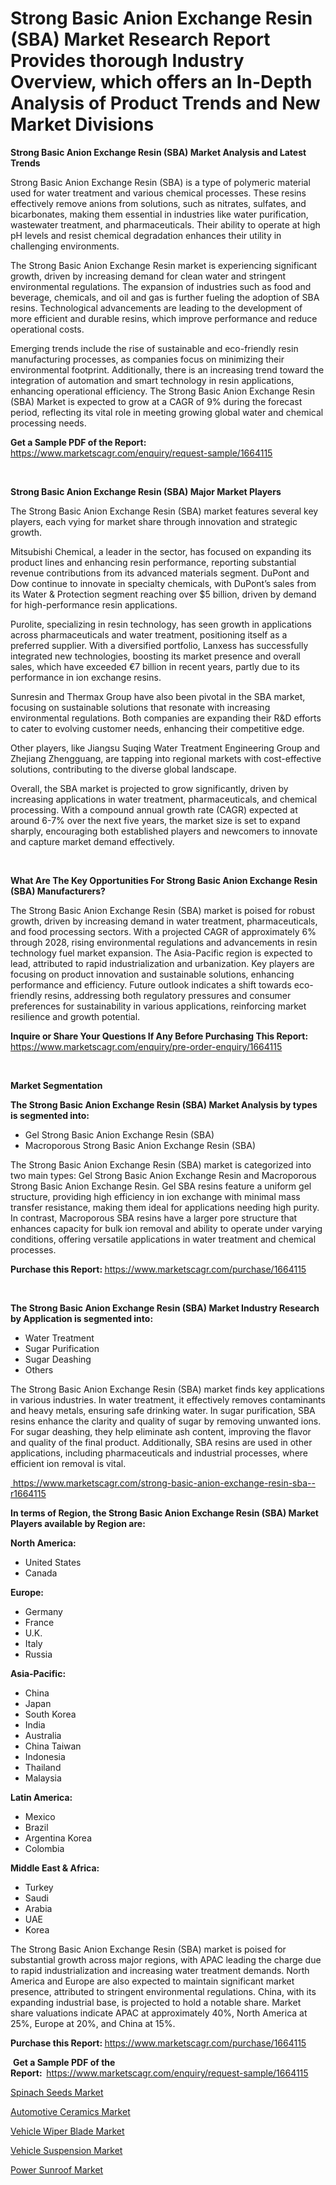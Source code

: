 <p><h1>Strong Basic Anion Exchange Resin (SBA) Market Research Report Provides thorough Industry Overview, which offers an In-Depth Analysis of Product Trends and New Market Divisions</h1></p><p><strong>Strong Basic Anion Exchange Resin (SBA) Market Analysis and Latest Trends</strong></p>
<p><p>Strong Basic Anion Exchange Resin (SBA) is a type of polymeric material used for water treatment and various chemical processes. These resins effectively remove anions from solutions, such as nitrates, sulfates, and bicarbonates, making them essential in industries like water purification, wastewater treatment, and pharmaceuticals. Their ability to operate at high pH levels and resist chemical degradation enhances their utility in challenging environments.</p><p>The Strong Basic Anion Exchange Resin market is experiencing significant growth, driven by increasing demand for clean water and stringent environmental regulations. The expansion of industries such as food and beverage, chemicals, and oil and gas is further fueling the adoption of SBA resins. Technological advancements are leading to the development of more efficient and durable resins, which improve performance and reduce operational costs.</p><p>Emerging trends include the rise of sustainable and eco-friendly resin manufacturing processes, as companies focus on minimizing their environmental footprint. Additionally, there is an increasing trend toward the integration of automation and smart technology in resin applications, enhancing operational efficiency. The Strong Basic Anion Exchange Resin (SBA) Market is expected to grow at a CAGR of 9% during the forecast period, reflecting its vital role in meeting growing global water and chemical processing needs.</p></p>
<p><strong>Get a Sample PDF of the Report:&nbsp;</strong> <a href="https://www.marketscagr.com/enquiry/request-sample/1664115?utm_campaign=1789&utm_medium=2&utm_source=Github&utm_content=ia&utm_term=09122024&utm_id=strong-basic-anion-exchange-resin-sba">https://www.marketscagr.com/enquiry/request-sample/1664115</a></p>
<p>&nbsp;</p>
<p><strong>Strong Basic Anion Exchange Resin (SBA) Major Market Players</strong></p>
<p><p>The Strong Basic Anion Exchange Resin (SBA) market features several key players, each vying for market share through innovation and strategic growth. </p><p>Mitsubishi Chemical, a leader in the sector, has focused on expanding its product lines and enhancing resin performance, reporting substantial revenue contributions from its advanced materials segment. DuPont and Dow continue to innovate in specialty chemicals, with DuPont’s sales from its Water & Protection segment reaching over $5 billion, driven by demand for high-performance resin applications.</p><p>Purolite, specializing in resin technology, has seen growth in applications across pharmaceuticals and water treatment, positioning itself as a preferred supplier. With a diversified portfolio, Lanxess has successfully integrated new technologies, boosting its market presence and overall sales, which have exceeded €7 billion in recent years, partly due to its performance in ion exchange resins.</p><p>Sunresin and Thermax Group have also been pivotal in the SBA market, focusing on sustainable solutions that resonate with increasing environmental regulations. Both companies are expanding their R&D efforts to cater to evolving customer needs, enhancing their competitive edge.</p><p>Other players, like Jiangsu Suqing Water Treatment Engineering Group and Zhejiang Zhengguang, are tapping into regional markets with cost-effective solutions, contributing to the diverse global landscape.</p><p>Overall, the SBA market is projected to grow significantly, driven by increasing applications in water treatment, pharmaceuticals, and chemical processing. With a compound annual growth rate (CAGR) expected at around 6-7% over the next five years, the market size is set to expand sharply, encouraging both established players and newcomers to innovate and capture market demand effectively.</p></p>
<p>&nbsp;</p>
<p><strong>What Are The Key Opportunities For Strong Basic Anion Exchange Resin (SBA) Manufacturers?</strong></p>
<p><p>The Strong Basic Anion Exchange Resin (SBA) market is poised for robust growth, driven by increasing demand in water treatment, pharmaceuticals, and food processing sectors. With a projected CAGR of approximately 6% through 2028, rising environmental regulations and advancements in resin technology fuel market expansion. The Asia-Pacific region is expected to lead, attributed to rapid industrialization and urbanization. Key players are focusing on product innovation and sustainable solutions, enhancing performance and efficiency. Future outlook indicates a shift towards eco-friendly resins, addressing both regulatory pressures and consumer preferences for sustainability in various applications, reinforcing market resilience and growth potential.</p></p>
<p><strong>Inquire or Share Your Questions If Any Before Purchasing This Report:</strong> <a href="https://www.marketscagr.com/enquiry/pre-order-enquiry/1664115?utm_campaign=1789&utm_medium=2&utm_source=Github&utm_content=ia&utm_term=09122024&utm_id=strong-basic-anion-exchange-resin-sba">https://www.marketscagr.com/enquiry/pre-order-enquiry/1664115</a></p>
<p>&nbsp;</p>
<p><strong>Market Segmentation</strong></p>
<p><strong>The Strong Basic Anion Exchange Resin (SBA) Market Analysis by types is segmented into:</strong></p>
<p><ul><li>Gel Strong Basic Anion Exchange Resin (SBA)</li><li>Macroporous Strong Basic Anion Exchange Resin (SBA)</li></ul></p>
<p><p>The Strong Basic Anion Exchange Resin (SBA) market is categorized into two main types: Gel Strong Basic Anion Exchange Resin and Macroporous Strong Basic Anion Exchange Resin. Gel SBA resins feature a uniform gel structure, providing high efficiency in ion exchange with minimal mass transfer resistance, making them ideal for applications needing high purity. In contrast, Macroporous SBA resins have a larger pore structure that enhances capacity for bulk ion removal and ability to operate under varying conditions, offering versatile applications in water treatment and chemical processes.</p></p>
<p><strong>Purchase this Report:&nbsp;</strong><a href="https://www.marketscagr.com/purchase/1664115?utm_campaign=1789&utm_medium=2&utm_source=Github&utm_content=ia&utm_term=09122024&utm_id=strong-basic-anion-exchange-resin-sba">https://www.marketscagr.com/purchase/1664115</a></p>
<p>&nbsp;</p>
<p><strong>The Strong Basic Anion Exchange Resin (SBA) Market Industry Research by Application is segmented into:</strong></p>
<p><ul><li>Water Treatment</li><li>Sugar Purification</li><li>Sugar Deashing</li><li>Others</li></ul></p>
<p><p>The Strong Basic Anion Exchange Resin (SBA) market finds key applications in various industries. In water treatment, it effectively removes contaminants and heavy metals, ensuring safe drinking water. In sugar purification, SBA resins enhance the clarity and quality of sugar by removing unwanted ions. For sugar deashing, they help eliminate ash content, improving the flavor and quality of the final product. Additionally, SBA resins are used in other applications, including pharmaceuticals and industrial processes, where efficient ion removal is vital.</p></p>
<p><a href="https://www.marketscagr.com/strong-basic-anion-exchange-resin-sba--r1664115?utm_campaign=1789&utm_medium=2&utm_source=Github&utm_content=ia&utm_term=09122024&utm_id=strong-basic-anion-exchange-resin-sba">&nbsp;https://www.marketscagr.com/strong-basic-anion-exchange-resin-sba--r1664115</a></p>
<p><strong>In terms of Region, the Strong Basic Anion Exchange Resin (SBA) Market Players available by Region are:</strong></p>
<p>
    <p> <strong> North America: </strong>
        <ul>
            <li>United States</li>
            <li>Canada</li>
        </ul>
        </p> 
    <p> <strong> Europe: </strong>
        <ul>
            <li>Germany</li>
            <li>France</li>
            <li>U.K.</li>
            <li>Italy</li>
            <li>Russia</li>
        </ul>
        </p> 
    <p> <strong> Asia-Pacific: </strong>
        <ul>
            <li>China</li>
            <li>Japan</li>
            <li>South Korea</li>
            <li>India</li>
            <li>Australia</li>
            <li>China Taiwan</li>
            <li>Indonesia</li>
            <li>Thailand</li>
            <li>Malaysia</li>
        </ul>
        </p> 
    <p> <strong> Latin America: </strong>
        <ul>
            <li>Mexico</li>
            <li>Brazil</li>
            <li>Argentina Korea</li>
            <li>Colombia</li>
        </ul>
        </p> 
    <p> <strong> Middle East & Africa: </strong>
        <ul>
            <li>Turkey</li>
            <li>Saudi</li>
            <li>Arabia</li>
            <li>UAE</li>
            <li>Korea</li>
        </ul>
    </p>
    </p>
<p><p>The Strong Basic Anion Exchange Resin (SBA) market is poised for substantial growth across major regions, with APAC leading the charge due to rapid industrialization and increasing water treatment demands. North America and Europe are also expected to maintain significant market presence, attributed to stringent environmental regulations. China, with its expanding industrial base, is projected to hold a notable share. Market share valuations indicate APAC at approximately 40%, North America at 25%, Europe at 20%, and China at 15%.</p></p>
<p><strong>Purchase this Report: </strong><a href="https://www.marketscagr.com/purchase/1664115?utm_campaign=1789&utm_medium=2&utm_source=Github&utm_content=ia&utm_term=09122024&utm_id=strong-basic-anion-exchange-resin-sba">https://www.marketscagr.com/purchase/1664115</a></p>
<p>&nbsp;<strong>Get a Sample PDF of the Report:&nbsp;&nbsp;</strong><a href="https://www.marketscagr.com/enquiry/request-sample/1664115?utm_campaign=1789&utm_medium=2&utm_source=Github&utm_content=ia&utm_term=09122024&utm_id=strong-basic-anion-exchange-resin-sba">https://www.marketscagr.com/enquiry/request-sample/1664115</a></p>
<p><strong></strong></p>
<p><p><a href="https://www.linkedin.com/pulse/in-depth-analysis-spinach-seeds-market-2024-2031-dynamics-w7n3e?utm_campaign=1789&utm_medium=2&utm_source=Github&utm_content=ia&utm_term=09122024&utm_id=strong-basic-anion-exchange-resin-sba">Spinach Seeds Market</a></p><p><a href="https://www.linkedin.com/pulse/research-examination-onthe-automotive-ceramics-marketsize-share-4fm1f?utm_campaign=1789&utm_medium=2&utm_source=Github&utm_content=ia&utm_term=09122024&utm_id=strong-basic-anion-exchange-resin-sba">Automotive Ceramics Market</a></p><p><a href="https://www.linkedin.com/pulse/vehicle-wiper-blade-market-demand-revenue-insights-56-cagr-i8vof?utm_campaign=1789&utm_medium=2&utm_source=Github&utm_content=ia&utm_term=09122024&utm_id=strong-basic-anion-exchange-resin-sba">Vehicle Wiper Blade Market</a></p><p><a href="https://www.linkedin.com/pulse/market-demand-revenue-analysis-vehicle-suspension-projected-104-ddcef?utm_campaign=1789&utm_medium=2&utm_source=Github&utm_content=ia&utm_term=09122024&utm_id=strong-basic-anion-exchange-resin-sba">Vehicle Suspension Market</a></p><p><a href="https://www.linkedin.com/pulse/cumulative-effect-latest-trendss-disrupted-power-sunroof-marketsizeshare-knoof?utm_campaign=1789&utm_medium=2&utm_source=Github&utm_content=ia&utm_term=09122024&utm_id=strong-basic-anion-exchange-resin-sba">Power Sunroof Market</a></p></p>